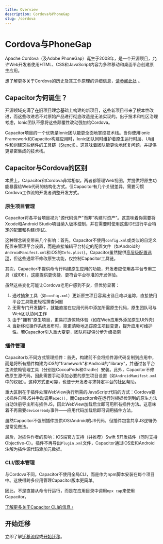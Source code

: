 ```yaml
---
title: Overview
description: Cordova与PhoneGap
slug: /cordova
---
```


# Cordova与PhoneGap

Apache Cordova（及Adobe PhoneGap）诞生于2008年，是一个开源项目，允许Web开发者使用HTML、CSS和JavaScript内容为多种移动和桌面平台创建原生应用。

想了解更多关于Cordova的历史及其工作原理的详细信息，[请参阅此处](https://ionicframework.com/resources/articles/what-is-apache-cordova) 。

## Capacitor为何诞生？

开源领域充满了在旧项目理念基础上构建的新项目，这些新项目带来了根本性改进，而这些改进若不对原始产品进行彻底改造是无法实现的。出于技术和社区治理考虑，Ionic团队不愿将这些颠覆性改动强加给Cordova。

Capacitor项目的一个优势是Ionic团队能更全面地掌控技术栈。当你使用Ionic Framework和Capacitor构建应用时，Ionic团队同时维护着原生运行时层、UI组件和创建这些组件的工具链（[Stencil](https://stenciljs.com/)）。这意味着团队能更快地修复问题，并提供更紧密集成的技术栈。

## Capacitor与Cordova的区别

本质上，Capacitor和Cordova非常相似。两者都管理Web视图，并提供将原生功能暴露给Web代码的结构化方式。但Capacitor有几个关键差异，需要习惯Cordova工作流的开发者调整开发方式。

### 原生项目管理

Capacitor将各平台项目视为"源代码资产"而非"构建时资产"。这意味着你需要将Xcode和Android Studio项目纳入版本控制，并在需要时使用这些IDE进行平台特定的配置和构建/测试。

这种理念转变带来几个影响：首先，Capacitor不使用`config.xml`或类似的自定义配置来管理平台设置，而是直接编辑平台特定的配置文件（如Android的`AndroidManifest.xml`和iOS的`Info.plist`）。Capacitor虽然提供[高层级配置选项](/main/basics/configuring-your-app.md)，但这些通常不修改原生功能，仅控制Capacitor工具链。

其次，Capacitor不提供命令行构建原生应用的功能，开发者应使用各平台专用工具（或IDE），这能提供更快捷、更符合平台标准的开发体验。

虽然这些变化可能让Cordova老用户感到不安，但优势显著：
1. 通过抽象工具（如`config.xml`）更新原生项目容易出错且难以追踪，直接使用平台工具能更轻松排查问题
2. 无需专门开发插件，就能直接在应用代码中添加所需原生代码，原生团队可与Web团队协同工作
3. 由于"拥有"原生项目，更易打造惊艳体验（如在Web应用外添加原生UI外壳）
4. 当新移动操作系统发布时，能更清晰地追踪原生项目变更，提升应用可维护性。若Capacitor引入重大变更，团队将提供分步升级指南

### 插件管理

Capacitor以不同方式管理插件：首先，构建前不会将插件源代码复制到应用中，而是将所有插件构建为iOS的"framework"和Android的"library"，并通过各平台主流依赖管理工具（分别是CocoaPods和Gradle）安装。此外，Capacitor不修改原生源代码，因此需要手动添加必要的原生项目设置（如`AndroidManifest.xml`中的权限）。这种方式更可靠，也便于开发者寻求特定平台的社区帮助。

重大区别在于插件处理WebView执行所需的JavaScript代码的方式：Cordova要求插件自带JS并手动调用`exec()`，而Capacitor会在运行时根据检测到的原生方法自动注册导出所有插件JS，因此WebView加载后立即可用所有插件方法。这意味着不再需要`deviceready`事件——应用代码加载后即可调用插件方法。

虽然Capacitor不强制插件提供iOS/Android的JS代码，但插件包含共享JS逻辑仍是常见做法。

最后，对插件作者的影响：iOS端官方支持（并推荐）Swift 5开发插件（同时支持Objective-C）。插件不再导出`Plugin.xml`文件，Capacitor通过iOS宏和Android注解为插件源代码添加元数据。

### CLI/版本管理

与Cordova不同，Capacitor不使用全局CLI，而是作为npm脚本安装在每个项目中。这使得跨多应用管理Capacitor版本更简单。

因此，不是直接从命令行运行，而是在应用目录中调用`npx cap`来使用Capacitor。

[了解更多关于Capacitor CLI的信息 &#8250;](/cli/index.md)

## 开始迁移

立即了解[迁移流程](/main/cordova/migration-strategy.md)或[开始迁移](/main/cordova/migrating-from-cordova-to-capacitor.md)。